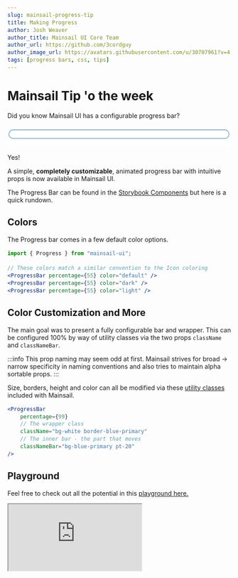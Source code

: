 ```yaml
---
slug: mainsail-progress-tip
title: Making Progress
author: Josh Weaver
author_title: Mainsail UI Core Team
author_url: https://github.com/3cordguy
author_image_url: https://avatars.githubusercontent.com/u/30707961?v=4
tags: [progress bars, css, tips]
---
```


# Mainsail Tip 'o the week

Did you know Mainsail UI has a configurable progress bar?

![Mainsail UI Progress Bar](/img/posts/2021-07-21/progress-bar.gif)

<!--truncate-->

Yes!

A simple, **completely customizable**, animated progress bar with intuitive props is now available in Mainsail UI.

The Progress Bar can be found in the [Storybook Components](/components) but here is a quick rundown.

## Colors

The Progress bar comes in a few default color options.

```jsx
import { Progress } from "mainsail-ui";

// These colors match a similar convention to the Icon coloring
<ProgressBar percentage={55} color="default" />
<ProgressBar percentage={55} color="dark" />
<ProgressBar percentage={55} color="light" />
```

## Color Customization and More

The main goal was to present a fully configurable bar and wrapper. This can be configured 100% by way of utility classes via the two props `className` and `classNameBar`.

:::info
This prop naming may seem odd at first. Mainsail strives for broad -> narrow specificity in naming conventions and also tries to maintain alpha sortable props.
:::

Size, borders, height and color can all be modified via these [utility classes](/docs/css/colors) included with Mainsail.

```jsx
<ProgressBar
    percentage={99}
    // The wrapper class
    className="bg-white border-blue-primary"
    // The inner bar - the part that moves
    classNameBar="bg-blue-primary pt-20"
/>
```

## Playground

Feel free to check out all the potential in this [playground here.](https://stackblitz.com/edit/mainsail-progress-bar?file=src/App.js)

<iframe src="https://stackblitz.com/edit/mainsail-progress-bar?ctl=1&embed=1&file=src/App.js&hideExplorer=1" style={{width: "100%", height: "800px" }} />
